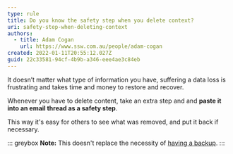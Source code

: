 ```yaml
---
type: rule
title: Do you know the safety step when you delete context?
uri: safety-step-when-deleting-context
authors:
  - title: Adam Cogan
    url: https://www.ssw.com.au/people/adam-cogan
created: 2022-01-11T20:55:12.027Z
guid: 22c33581-94cf-4b9b-a346-eee4ae3c84eb
---
```

It doesn’t matter what type of information you have, suffering a data loss is frustrating and takes time and money to restore and recover. 

Whenever you have to delete content, take an extra step and and **paste it into an email thread as a safety step**. 
            
<!--endintro-->

This way it's easy for others to see what was removed, and put it back if necessary.

::: greybox
**Note:** This doesn't replace the necessity of [having a backup](/rules-to-better-backups).
:::
